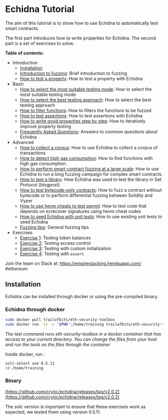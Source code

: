 # Echidna Tutorial

The aim of this tutorial is to show how to use Echidna to automatically test smart contracts.

The first part introduces how to write properties for Echidna.
The second part is a set of exercises to solve.

**Table of contents:**

- Introduction
  - [Installation](#installation)
  - [Introduction to fuzzing](./fuzzing-introduction.md): Brief introduction to fuzzing
  - [How to test a property](./how-to-test-a-property.md): How to test a property with Echidna
- Basic
  - [How to select the most suitable testing mode](./testing-modes.md): How to select the most suitable testing mode
  - [How to select the best testing approach](./common-testing-approaches.md): How to select the best testing approach
  - [How to filter functions](./filtering-functions.md): How to filters the functions to be fuzzed
  - [How to test assertions](./assertion-checking.md): How to test assertions with Echidna
  - [How to write good properties step by step](./property-creation.md): How to iteratively improve property testing
  - [Frequently Asked Questions](./frequently_asked_questions.md): Answers to common questions about Echidna
- Advanced
  - [How to collect a corpus](./collecting-a-corpus.md): How to use Echidna to collect a corpus of transactions
  - [How to detect high gas consumption](./finding-transactions-with-high-gas-consumption.md): How to find functions with high gas consumption.
  - [How to perform smart contract fuzzing at a large scale](./smart-contract-fuzzing-at-scale.md): How to use Echidna to run a long fuzzing campaign for complex smart contracts.
  - [How to test a library](https://blog.trailofbits.com/2020/08/17/using-echidna-to-test-a-smart-contract-library/): How Echidna was used to test the library in Set Protocol (blogpost)
  - [How to test bytecode-only contracts](./testing-bytecode.md): How to fuzz a contract without bytecode or to perform differential fuzzing between Solidity and Vyper
  - [How to use hevm cheats to test permit](./hevm-cheats-to-test-permit.md): How to test code that depends on ecrecover signatures using hevm cheat codes
  - [How to seed Echidna with unit tests](./end-to-end-testing.md): How to use existing unit tests to seed Echidna
  - [Fuzzing tips](./fuzzing_tips.md): General fuzzing tips
- Exercises
  - [Exercise 1](./Exercise-1.md): Testing token balances
  - [Exercise 2](./Exercise-2.md): Testing access control
  - [Exercise 3](./Exercise-3.md): Testing with custom initialization
  - [Exercise 4](./Exercise-4.md): Testing with `assert`

Join the team on Slack at: https://empireslacking.herokuapp.com/ #ethereum

## Installation

Echidna can be installed through docker or using the pre-compiled binary.

### Echidna through docker

```bash
sudo docker pull trailofbits/eth-security-toolbox
sudo docker run -it -v "$PWD":/home/training trailofbits/eth-security-toolbox
```

*The last command runs eth-security-toolbox in a docker container that has access to your current directory. You can change the files from your host and run the tools on the files through the container*

Inside docker, run :

```bash
solc-select use 0.5.11
cd /home/training
```

### Binary

[https://github.com/crytic/echidna/releases/tag/v2.0.2](https://github.com/crytic/echidna/releases/tag/v2.0.2)

The solc version is important to ensure that these exercises work as expected, we tested them using version 0.5.11.
